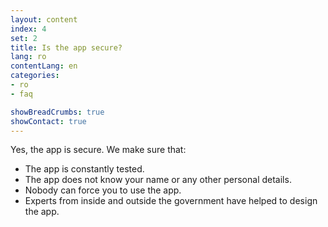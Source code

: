 ```yaml
---
layout: content
index: 4
set: 2
title: Is the app secure?
lang: ro
contentLang: en
categories:
- ro
- faq

showBreadCrumbs: true
showContact: true
---
```


Yes, the app is secure. We make sure that:
-  The app is constantly tested.
-  The app does not know your name or any other personal details.
-  Nobody can force you to use the app.
-  Experts from inside and outside the government have helped to design the app.
